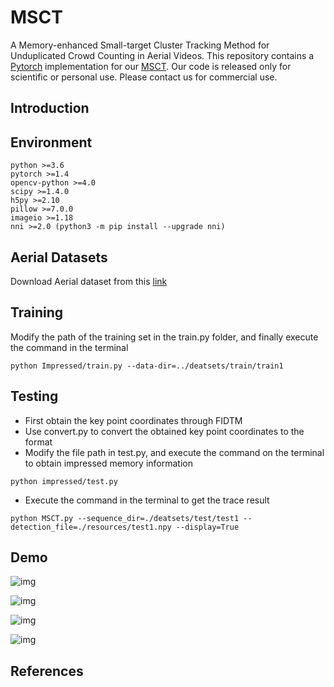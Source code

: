 # MSCT
A Memory-enhanced Small-target Cluster Tracking Method for Unduplicated Crowd Counting in Aerial Videos. This repository contains a [Pytorch](https://pytorch.org/) implementation for our [MSCT](https://yzueducn-my.sharepoint.com/:f:/g/personal/zhangxf_yzu_edu_cn/EktMPSTpJndHgUtb7NMnZeoBDlEyAhjwngS2CR9n2_maaQ). Our code is released only for scientific or personal use. Please contact us for commercial use.

## Introduction

## Environment

```
python >=3.6 
pytorch >=1.4
opencv-python >=4.0
scipy >=1.4.0
h5py >=2.10
pillow >=7.0.0
imageio >=1.18
nni >=2.0 (python3 -m pip install --upgrade nni)
```

## Aerial Datasets
Download Aerial dataset from this [link](https://yzueducn-my.sharepoint.com/:f:/g/personal/zhangxf_yzu_edu_cn/EktMPSTpJndHgUtb7NMnZeoBDlEyAhjwngS2CR9n2_maaQ)

## Training

Modify the path of the training set in the train.py folder, and finally execute the command in the terminal

```
python Impressed/train.py --data-dir=../deatsets/train/train1
```

## Testing

- First obtain the key point coordinates through FIDTM
- Use convert.py to convert the obtained key point coordinates to the format
- Modify the file path in test.py, and execute the command on the terminal to obtain impressed memory information

```
python impressed/test.py
```

- Execute the command in the terminal to get the trace result

```
python MSCT.py --sequence_dir=./deatsets/test/test1 --detection_file=./resources/test1.npy --display=True
```

## Demo
![img](imgs/demo1.gif)

![img](imgs/demo2.gif)

![img](imgs/demo3.gif)

![img](imgs/demo4.gif)

## References
